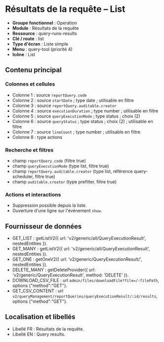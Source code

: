 # Résultats de la requête – List

- **Groupe fonctionnel** : Operation
- **Module** : Résultats de la requête
- **Ressource** : query-runs-results
- **Clé / route** : list
- **Type d'écran** : Liste simple
- **Menu** : query-tool (priorité 4)
- **Icône** : List

## Contenu principal
### Colonnes et cellules
- Colonne 1 : source `reportQuery.code`
- Colonne 2 : source `startDate` ; type date ; utilisable en filtre
- Colonne 3 : source `reportQuery.auditable.creator`
- Colonne 4 : source `executionDuration` ; type number ; utilisable en filtre
- Colonne 5 : source `queryExecutionMode` ; type status ; choix (2)
- Colonne 6 : source `queryStatus` ; type status ; choix (2) ; utilisable en filtre
- Colonne 7 : source `lineCount` ; type number ; utilisable en filtre
- Colonne 8 : type actions

### Recherche et filtres
- champ `reportQuery.code` (filtre true)
- champ `queryExecutionMode` (type list, filtre true)
- champ `reportQuery.auditable.creator` (type list, référence query-scheduler, filtre true)
- champ `auditable.creator` (type prefilter, filtre true)

### Actions et interactions
- Suppression possible depuis la liste.
- Ouverture d'une ligne sur l'événement `show`.

## Fournisseur de données
- GET_LIST : getListV2({
  url: 'v2/generic/all/QueryExecutionResult',
  nestedEntities
}).
- GET_MANY : getListV2({
  url: 'v2/generic/all/QueryExecutionResult',
  nestedEntities
}).
- GET_ONE : getOneV2({
  url: 'v2/generic/QueryExecutionResult/',
  nestedEntities
}).
- DELETE_MANY : getDeleteProvider({
  url: 'v2/generic/QueryExecutionResult',
  method: 'DELETE'
}).
- DOWNLOAD_CSV_FILE : url `admin/files/downloadFile?file=/:filePath`, options {"method":"GET"}.
- GET_CSV_CONTENT : url `v2/queryManagement/reportQueries/queryExecutionResult/:id/results`, options {"method":"GET"}.

## Localisation et libellés
- Libellé FR : Résultats de la requête.
- Libellé EN : Query results.